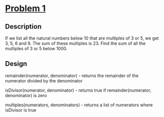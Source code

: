 [Problem 1](http://projecteuler.net/index.php?section=problems&id=1)
=

Description
-
If we list all the natural numbers below 10 that are multiples of 3 or 5, we get 3, 5, 6 and 9. The sum of these multiples is 23.
Find the sum of all the multiples of 3 or 5 below 1000.

Design
-
remainder(numerator, denominator) - returns the remainder of the numerator divided by the denominator

isDivisor(numerator, denominator) - returns true if remainder(numerator, denominator) is zero

multiples(numerators, denominators) - returns a list of numerators where isDivisor is true
